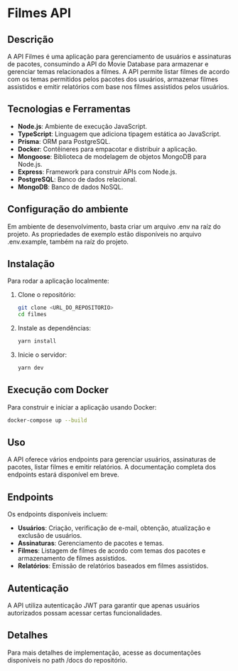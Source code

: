 # Filmes API

## Descrição

A API Filmes é uma aplicação para gerenciamento de usuários e assinaturas de pacotes, consumindo a API do Movie Database para armazenar e gerenciar temas relacionados a filmes. A API permite listar filmes de acordo com os temas permitidos pelos pacotes dos usuários, armazenar filmes assistidos e emitir relatórios com base nos filmes assistidos pelos usuários.

## Tecnologias e Ferramentas

- **Node.js**: Ambiente de execução JavaScript.
- **TypeScript**: Linguagem que adiciona tipagem estática ao JavaScript.
- **Prisma**: ORM para PostgreSQL.
- **Docker**: Contêineres para empacotar e distribuir a aplicação.
- **Mongoose**: Biblioteca de modelagem de objetos MongoDB para Node.js.
- **Express**: Framework para construir APIs com Node.js.
- **PostgreSQL**: Banco de dados relacional.
- **MongoDB**: Banco de dados NoSQL.

## Configuração do ambiente
Em ambiente de desenvolvimento, basta criar um arquivo .env na raíz do projeto.
As propriedades de exemplo estão disponíveis no arquivo .env.example, também na raíz do projeto.

## Instalação

Para rodar a aplicação localmente:

1. Clone o repositório:
   ```bash
   git clone <URL_DO_REPOSITORIO>
   cd filmes
2. Instale as dependências:
   ```bash
   yarn install
   ```
3. Inicie o servidor:
   ```bash
   yarn dev
   ```

## Execução com Docker

Para construir e iniciar a aplicação usando Docker:

```bash
docker-compose up --build
```

## Uso

A API oferece vários endpoints para gerenciar usuários, assinaturas de pacotes, listar filmes e emitir relatórios. A documentação completa dos endpoints estará disponível em breve.

## Endpoints

Os endpoints disponíveis incluem:

- **Usuários**: Criação, verificação de e-mail, obtenção, atualização e exclusão de usuários.
- **Assinaturas**: Gerenciamento de pacotes e temas.
- **Filmes**: Listagem de filmes de acordo com temas dos pacotes e armazenamento de filmes assistidos.
- **Relatórios**: Emissão de relatórios baseados em filmes assistidos.

## Autenticação

A API utiliza autenticação JWT para garantir que apenas usuários autorizados possam acessar certas funcionalidades.

## Detalhes
Para mais detalhes de implementação, acesse as documentações disponíveis no path /docs do repositório.
